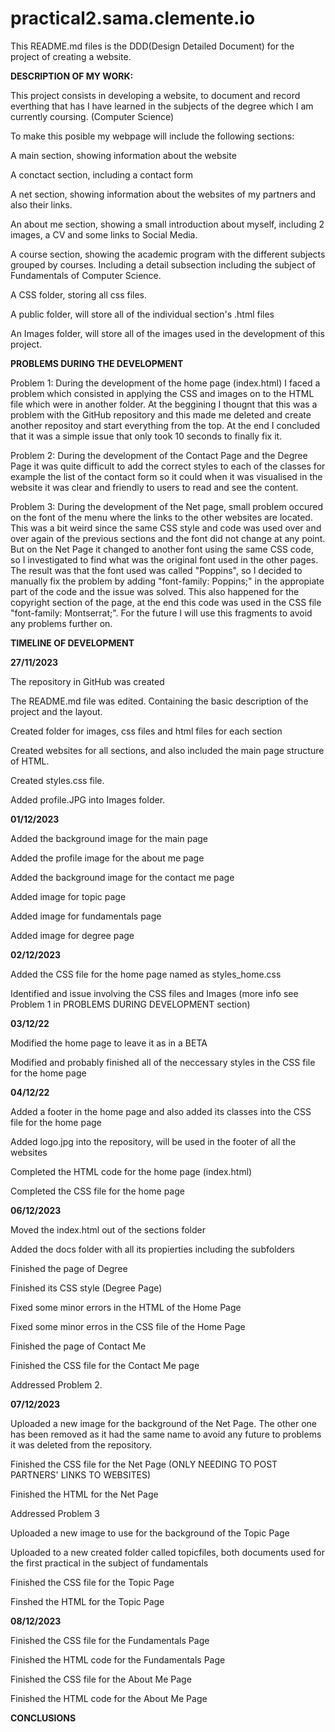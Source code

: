 # practical2.sama.clemente.io

This README.md files is the DDD(Design Detailed Document) for the project of creating a website.

**DESCRIPTION OF MY WORK:**

This project consists in developing a website, to document and record everthing that has I have learned in the subjects of the degree which I am currently coursing. (Computer Science)

To make this posible my webpage will include the following sections:

A main section, showing information about the website

A conctact section, including a contact form

A net section, showing information about the websites of my partners and also their links.

An about me section, showing a small introduction about myself, including 2 images, a CV and some links to Social Media.

A course section, showing the academic program with the different subjects grouped by courses. Including a detail subsection including the subject of Fundamentals of Computer Science.

A CSS folder, storing all css files.

A public folder, will store all of the individual section's .html files

An Images folder, will store all of the images used in the development of this project.

**PROBLEMS DURING THE DEVELOPMENT**

Problem 1: During the development of the home page (index.html) I faced a problem which consisted in applying the CSS and images on to the HTML file which were in another folder. At the beggining I thougnt that this was a problem with the GitHub repository and this made me deleted and create another repositoy and start everything from the top. At the end I concluded that it was a simple issue that only took 10 seconds to finally fix it. 

Problem 2: During the development of the Contact Page and the Degree Page it was quite difficult to add the correct styles to each of the classes for example the list of the contact form so it could when it was visualised in the website it was clear and friendly to users to read and see the content. 

Problem 3: During the development of the Net page, small problem occured on the font of the menu where the links to the other websites are located. This was a bit weird since the same CSS style and code was used over and over again of the previous sections and the font did not change at any point. But on the Net Page it changed to another font using the same CSS code, so I investigated to find what was the original font used in the other pages. The result was that the font used was called "Poppins", so I decided to manually fix the problem by adding "font-family: Poppins;" in the appropiate part of the code and the issue was solved. This also happened for the copyright section of the page, at the end this code was used in the CSS file "font-family: Montserrat;". For the future I will use this fragments to avoid any problems further on.

**TIMELINE OF DEVELOPMENT**

**27/11/2023**

The repository in GitHub was created

The README.md file was edited. Containing the basic description of the project and the layout.

Created folder for images, css files and html files for each section

Created websites for all sections, and also included the main page structure of HTML.

Created styles.css file.

Added profile.JPG into Images folder.

**01/12/2023**

Added the background image for the main page

Added the profile image for the about me page

Added the background image for the contact me page

Added image for topic page

Added image for fundamentals page

Added image for degree page

**02/12/2023**

Added the CSS file for the home page named as styles_home.css

Identified and issue involving the CSS files and Images (more info see Problem 1 in PROBLEMS DURING DEVELOPMENT section) 

**03/12/22**

Modified the home page to leave it as in a BETA

Modified and probably finished all of the neccessary styles in the CSS file for the home page

**04/12/22**

Added a footer in the home page and also added its classes into the CSS file for the home page

Added logo.jpg into the repository, will be used in the footer of all the websites

Completed the HTML code for the home page (index.html)

Completed the CSS file for the home page

**06/12/2023** 

Moved the index.html out of the sections folder

Added the docs folder with all its propierties including the subfolders

Finished the page of Degree 

Finished its CSS style (Degree Page)

Fixed some minor errors in the HTML of the Home Page

Fixed some minor erros in the CSS file of the Home Page

Finished the page of Contact Me

Finished the CSS file for the Contact Me page 

Addressed Problem 2.

**07/12/2023**

Uploaded a new image for the background of the Net Page. The other one has been removed as it had the same name to avoid any future to problems it was deleted from the repository. 

Finished the CSS file for the Net Page (ONLY NEEDING TO POST PARTNERS' LINKS TO WEBSITES)

Finished the HTML for the Net Page 

Addressed Problem 3

Uploaded a new image to use for the background of the Topic Page

Uploaded to a new created folder called topicfiles, both documents used for the first practical in the subject of fundamentals

Finished the CSS file for the Topic Page

Finshed the HTML for the Topic Page

**08/12/2023**

Finished the CSS file for the Fundamentals Page 

Finished the HTML code for the Fundamentals Page

Finished the CSS file for the About Me Page

Finished the HTML code for the About Me Page

**CONCLUSIONS**
